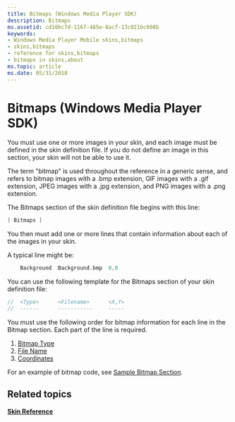 ```yaml
---
title: Bitmaps (Windows Media Player SDK)
description: Bitmaps
ms.assetid: cd10bc7d-1167-485e-8acf-13c021bc608b
keywords:
- Windows Media Player Mobile skins,bitmaps
- skins,bitmaps
- reference for skins,bitmaps
- bitmaps in skins,about
ms.topic: article
ms.date: 05/31/2018
---
```


# Bitmaps (Windows Media Player SDK)

You must use one or more images in your skin, and each image must be defined in the skin definition file. If you do not define an image in this section, your skin will not be able to use it.

The term "bitmap" is used throughout the reference in a generic sense, and refers to bitmap images with a .bmp extension, GIF images with a .gif extension, JPEG images with a .jpg extension, and PNG images with a .png extension.

The Bitmaps section of the skin definition file begins with this line:


```C++
[ Bitmaps ]

```



You then must add one or more lines that contain information about each of the images in your skin.

A typical line might be:


```C++
    Background  Background.bmp  0,0

```



You can use the following template for the Bitmaps section of your skin definition file:


```C++
//  <Type>      <Filename>      <X,Y>
//  ------      -----------     -----

```



You must use the following order for bitmap information for each line in the Bitmap section. Each part of the line is required.

1.  [Bitmap Type](bitmap-type.md)
2.  [File Name](file-name.md)
3.  [Coordinates](coordinates.md)

For an example of bitmap code, see [Sample Bitmap Section](sample-bitmap-section.md).

## Related topics

<dl> <dt>

[**Skin Reference**](skin-reference.md)
</dt> </dl>

 

 




